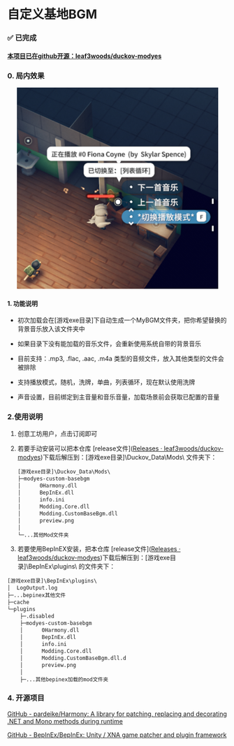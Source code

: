 # 自定义基地BGM

### ✅ 已完成

#### [本项目已在github开源：leaf3woods/duckov-modyes](https://github.com/leaf3woods/duckov-modyes)

### 0. 局内效果

<center>
   <img src="modbgm.png" alt="局内效果预览">
</center>


#### 1. 功能说明

* 初次加载会在[游戏exe目录]下自动生成一个MyBGM文件夹，把你希望替换的背景音乐放入该文件夹中

* 如果目录下没有能加载的音乐文件，会重新使用系统自带的背景音乐

* 目前支持：.mp3, .flac, .aac, .m4a 类型的音频文件，放入其他类型的文件会被排除

* 支持播放模式，随机，洗牌，单曲，列表循环，现在默认使用洗牌

* 声音设置，目前绑定到主音量和音乐音量，加载场景前会获取已配置的音量
  
  

### 2.使用说明

1. 创意工坊用户，点击订阅即可

2. 若要手动安装可以把本仓库  [release文件]([Releases · leaf3woods/duckov-modyes](https://github.com/leaf3woods/duckov-modyes/releases))下载后解压到：[游戏exe目录]\Duckov_Data\Mods\ 文件夹下：
   
   ```
   [游戏exe目录]\Duckov_Data\Mods\
   ├─modyes-custom-basebgm
   │      0Harmony.dll
   │      BepInEx.dll
   │      info.ini
   │      Modding.Core.dll
   │      Modding.CustomBaseBgm.dll
   │      preview.png
   │
   └─...其他Mod文件夹
   ```

3. 若要使用BepInEX安装，把本仓库 [release文件]([Releases · leaf3woods/duckov-modyes](https://github.com/leaf3woods/duckov-modyes/releases))下载后解压到：[游戏exe目录]\BepInEx\plugins\ 的文件夹下：

```
[游戏exe目录]\BepInEx\plugins\
│  LogOutput.log
├─...bepinex其他文件
├─cache
└─plugins
    ├─.disabled
    ├─modyes-custom-basebgm
    │      0Harmony.dll
    │      BepInEx.dll
    │      info.ini
    │      Modding.Core.dll
    │      Modding.CustomBaseBgm.dll.d
    │      preview.png
    │
    ├─...其他bepinex加载的mod文件夹
```



### 4. 开源项目

[GitHub - pardeike/Harmony: A library for patching, replacing and decorating .NET and Mono methods during runtime](https://github.com/pardeike/Harmony)

[GitHub - BepInEx/BepInEx: Unity / XNA game patcher and plugin framework](https://github.com/BepInEx/BepInEx)

